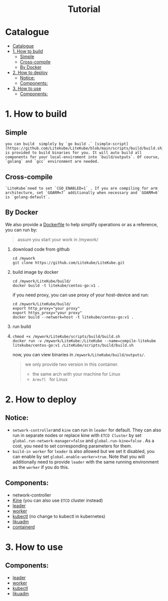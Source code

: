 <h1 align="center">Tutorial</h1>

# Catalogue
- [Catalogue](#catalogue)
- [1. How to build](#1-how-to-build)
  - [Simple](#simple)
  - [Cross-compile](#cross-compile)
  - [By Docker](#by-docker)
- [2. How to deploy](#2-how-to-deploy)
  - [Notice:](#notice)
  - [Components:](#components)
- [3. How to use](#3-how-to-use)
  - [Components:](#components-1)
# 1. How to build

## Simple

    you can build  simplely by `go build .` [simple-script](https://github.com/Litekube/LiteKube/blob/main/scripts/build/build.sh) is provided to build binaries for you. It will auto build all components for your local-enviroment into `build/outputs`. Of course, `golang` and `gcc` environment are needed.

## Cross-compile

    `LiteKube`need to set `CGO_ENABLED=1` . If you are compiling for arm architecture, set `GOARM=7` additionally when necessary and `GOARM=6` is `golang-default`.

## By Docker

We also provide a [Dockerfile](https://github.com/Litekube/LiteKube/blob/main/build/Dockerfile) to help simplify operations or as a reference, you can run by:

> assum you start your work in /mywork/

1. download code from github

    ```shell
    cd /mywork
    git clone https://github.com/Litekube/LiteKube.git 
    ```

2. build image by docker

    ```shell
    cd /mywork/LiteKube/build/
    docker build -t litekube/centos-go:v1 .
    ```

    if you need proxy, you can use proxy of your host-device and run:

    ```shell
    cd /mywork/LiteKube/build/
    export http_proxy="your proxy"
    export https_proxy="your proxy"
    docker build --network=host -t litekube/centos-go:v1 .
    ```

3. run build
4. 
    ```shell
    chmod +x /mywork/LiteKube/scripts/build/build.sh
    docker run -v /mywork/LiteKube:/LiteKube --name=compile-litekube litekube/centos-go:v1 /LiteKube/scripts/build/build.sh
    ```

    now, you can view binaries in `/mywork/LiteKube/build/outputs/`. 
    
    > we only provide two version in this container. 
    >
    > * the same arch with your machine for Linux
    > * `Armv7l ` for Linux

# 2. How to deploy

## Notice:

* `network-controller`and `kine` can run in `leader` for default. They can also run in separate nodes or replace kine with `ETCD Cluster` by set `global.run-network-manager=false` and `global.run-kine=false` . As a cost, you need to set corresponding parameters for them.
*  `build-in worker` for `leader` is also allowed but we set it disabled, you can enable by set `global.enable-worker=true`. Note that you will additionally need to provide `leader` with the same running environment as the `worker` if you do this.

## Components:

* network-controller
* [Kine](https://github.com/Litekube/kine) (you can also use `ETCD` cluster instead)
* [leader](leader/deploy.md)
* [worker](worker/deploy.md)
* [kubectl](kubectl/deploy.md) (no change to kubectl in kubernetes)
* [likuadm](likuadm/deploy.md)
* [containerd](containerd/deploy.md)

# 3. How to use
## Components:

* [leader](leader/usage.md)
* [worker](worker/usage.md)
* [kubectl](https://github.com/kubernetes/kubectl)
* [likuadm](likuadm/usage.md)
